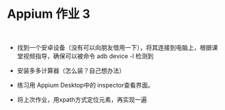 # Appium 作业 3 

<br>

- 找到一个安卓设备（没有可以向朋友借用一下），将其连接到电脑上，根据课堂视频指导，确保可以被命令 adb device -l 检测到

- 安装多多计算器（怎么装？自己想办法）
- 练习用 Appium Desktop中的 inspector查看界面。 
- 将上次作业，用xpath方式定位元素，再实现一遍



